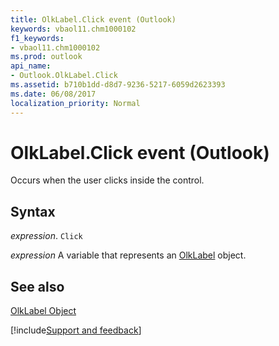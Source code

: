 ```yaml
---
title: OlkLabel.Click event (Outlook)
keywords: vbaol11.chm1000102
f1_keywords:
- vbaol11.chm1000102
ms.prod: outlook
api_name:
- Outlook.OlkLabel.Click
ms.assetid: b710b1dd-d8d7-9236-5217-6059d2623393
ms.date: 06/08/2017
localization_priority: Normal
---
```



# OlkLabel.Click event (Outlook)

Occurs when the user clicks inside the control.


## Syntax

_expression_. `Click`

_expression_ A variable that represents an [OlkLabel](Outlook.OlkLabel.md) object.


## See also


[OlkLabel Object](Outlook.OlkLabel.md)

[!include[Support and feedback](~/includes/feedback-boilerplate.md)]